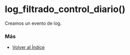 # log_filtrado_control_diario()

Creamos un evento de log. 

### Más

  * [Volver al Índice](./index.md)
